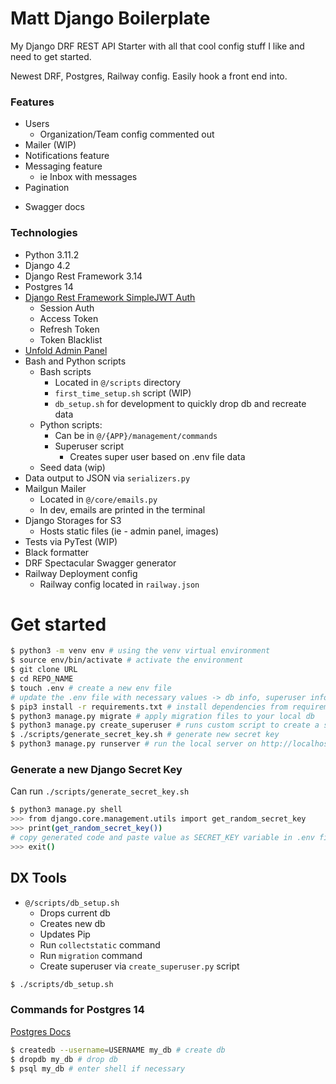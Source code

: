 # Matt Django Boilerplate

My Django DRF REST API Starter with all that cool config stuff I like and need to get started.

Newest DRF, Postgres, Railway config. Easily hook a front end into.

### Features

- Users
  - Organization/Team config commented out
- Mailer (WIP)
- Notifications feature
- Messaging feature
  - ie Inbox with messages
- Pagination
<!-- - Stripe payment processor (WIP) -->
- Swagger docs

### Technologies

- Python 3.11.2
- Django 4.2
- Django Rest Framework 3.14
- Postgres 14
- [Django Rest Framework SimpleJWT Auth](https://django-rest-framework-simplejwt.readthedocs.io/en/latest/)
  - Session Auth
  - Access Token
  - Refresh Token
  - Token Blacklist
- [Unfold Admin Panel](https://github.com/unfoldadmin/django-unfold)
- Bash and Python scripts
  - Bash scripts
    - Located in `@/scripts` directory
    - `first_time_setup.sh` script (WIP)
    - `db_setup.sh` for development to quickly drop db and recreate data
  - Python scripts:
    - Can be in `@/{APP}/management/commands`
    - Superuser script
      - Creates super user based on .env file data
  - Seed data (wip)
- Data output to JSON via `serializers.py`
- Mailgun Mailer
  - Located in `@/core/emails.py`
  - In dev, emails are printed in the terminal
- Django Storages for S3
  - Hosts static files (ie - admin panel, images)
- Tests via PyTest (WIP)
- Black formatter
- DRF Spectacular Swagger generator
- Railway Deployment config
  - Railway config located in `railway.json`

# Get started

<!-- **WIP**

Can run bash script located in `@/scripts/first_time_setup.sh`

What it does:

- Creates a new db
- Creates a virtual environment
- Activates the virtual env
- Installs dependencies
- Creates an .env.local and copies data from .env.example
- Creates static files
- Migrate the db
- Generates a new secret key
- Copies secret key to clipboard for you to paste into .env.local file

First Time Setup -

```bash
$ ./scripts/first_time_setup.sh
```

Or you can run the following manually - -->

```bash
$ python3 -m venv env # using the venv virtual environment
$ source env/bin/activate # activate the environment
$ git clone URL
$ cd REPO_NAME
$ touch .env # create a new env file
# update the .env file with necessary values -> db info, superuser info
$ pip3 install -r requirements.txt # install dependencies from requirements.txt
$ python3 manage.py migrate # apply migration files to your local db
$ python3 manage.py create_superuser # runs custom script to create a superuser
$ ./scripts/generate_secret_key.sh # generate new secret key
$ python3 manage.py runserver # run the local server on http://localhost:8000
```

### Generate a new Django Secret Key

Can run `./scripts/generate_secret_key.sh`

```bash
$ python3 manage.py shell
>>> from django.core.management.utils import get_random_secret_key
>>> print(get_random_secret_key())
# copy generated code and paste value as SECRET_KEY variable in .env file
>>> exit()
```

## DX Tools

- `@/scripts/db_setup.sh`
  - Drops current db
  - Creates new db
  - Updates Pip
  - Run `collectstatic` command
  - Run `migration` command
  - Create superuser via `create_superuser.py` script

```bash
$ ./scripts/db_setup.sh
```

### Commands for Postgres 14

[Postgres Docs](https://www.postgresql.org/docs/14/)

```bash
$ createdb --username=USERNAME my_db # create db
$ dropdb my_db # drop db
$ psql my_db # enter shell if necessary
```
